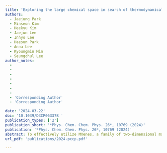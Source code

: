 ```yaml
---
title: 'Exploring the large chemical space in search of thermodynamically stable and mechanically robust MXenes via machine learning'
authors:
  - Jaejung Park
  - Minseon Kim
  - Heekyu Kim
  - Jaejun Lee
  - Inhyo Lee
  - Haesun Park
  - Anna Lee
  - Kyoungmin Min
  - Seungchul Lee
author_notes:
  -
  -
  -
  -
  -
  -
  - 
  - 'Corresponding Author'
  - 'Corresponding Author'

date: '2024-03-22'
doi: '10.1039/D3CP06337B '
publication_types: ['2']
publication_short: '*Phys. Chem. Chem. Phys. 26*, 10769 (2024)'
publication: '*Phys. Chem. Chem. Phys. 26*, 10769 (2024)'
abstract: To effectively utilize MXenes, a family of two-dimensional materials, in various applications that include thermoelectric devices, semiconductors, and transistors, their thermodynamic and mechanical properties, which are closely related to their stability, must be understood. However, exploring the large chemical space of MXenes and verifying their stability using first-principles calculations are computationally expensive and inefficient. Therefore, this study proposes a machine learning (ML)-based high-throughput MXene screening framework to identify thermodynamically stable MXenes and determine their mechanical properties. A dataset of 23[thin space (1/6-em)]857 MXenes with various compositions was used to validate this framework, and 48 MXenes were predicted to be stable by ML models in terms of heat of formation and energy above the convex hull. Among them, 45 MXenes were validated using density functional theory calculations, of which 23 MXenes, including Ti2CClBr and Zr2NCl2, have not been previously known for their stability, confirming the effectiveness of this framework. The in-plane stiffness, shear moduli, and Poisson's ratio of the 45 MXenes were observed to vary widely according to their constituent elements, ranging from 90.11 to 198.02 N m−1, 64.00 to 163.40 N m−1, and 0.19 to 0.58, respectively. MXenes with Group-4 transition metals and halogen surface terminations were shown to be both thermodynamically stable and mechanically robust, highlighting the importance of electronegativity difference between constituent elements. Structurally, a smaller volume per atom and minimum bond length were determined to be preferable for obtaining mechanically robust MXenes. The proposed framework, along with an analysis of these two properties of MXenes, demonstrates immense potential for expediting the discovery of stable and robust MXenes.
url_pdf: 'publications/2024-pccp.pdf'

---
```



<!--- Supplementary notes can be added here, including [code and math](https://wowchemy.com/docs/content/writing-markdown-latex/). --->